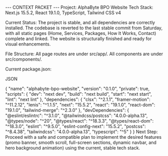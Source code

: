 --- CONTEXT PACKET ---
Project: AlphaByte BPO Website
Tech Stack: Next.js 15.5.2, React 19.1.0, TypeScript, Tailwind CSS v4

Current Status: The project is stable, and all dependencies are correctly installed. The codebase is reverted to the last stable commit from Saturday, with all static pages (Home, Services, Packages, How It Works, Contact) complete and linked. The website is structurally finished and ready for visual enhancements.

File Structure: All page routes are under src/app/. All components are under src/components/.

Current package.json:

JSON

 {
  "name": "alphabyte-bpo-website",
  "version": "0.1.0",
  "private": true,
  "scripts": {
    "dev": "next dev",
    "build": "next build",
    "start": "next start",
    "lint": "next lint"
  },
  "dependencies": {
    "clsx": "^2.1.1",
    "framer-motion": "^11.2.12",
    "lenis": "^1.1.5",
    "next": "15.5.2",
    "react": "19.1.0",
    "react-dom": "19.1.0",
    "tailwind-merge": "^2.3.0"
  },
  "devDependencies": {
    "@eslint/eslintrc": "^3.1.0",
    "@tailwindcss/postcss": "4.0.0-alpha.13",
    "@types/node": "^20",
    "@types/react": "^18.3.3",
    "@types/react-dom": "^18.3.0",
    "eslint": "^9.5.0",
    "eslint-config-next": "15.5.2",
    "postcss": "^8.4.38",
    "tailwindcss": "4.0.0-alpha.13",
    "typescript": "^5"
  }
}
Next Step: Proceed with a safe and compatible plan to implement the desired features (promo banner, smooth scroll, full-screen sections, dynamic navbar, and hero background animation) using the current, stable tech stack.